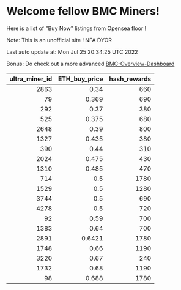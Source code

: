 # Welcome fellow BMC Miners!
Here is a list of "Buy Now" listings from Opensea floor !

Note: This is an unofficial site ! NFA DYOR

Last auto update at: Mon Jul 25 20:34:25 UTC 2022

Bonus: Do check out a more advanced [BMC-Overview-Dashboard](https://dune.com/defifunk/BMC-Overview-Dashboard)


|   ultra_miner_id |   ETH_buy_price |   hash_rewards |
|-----------------:|----------------:|---------------:|
|             2863 |          0.34   |            660 |
|               79 |          0.369  |            690 |
|              292 |          0.37   |            380 |
|              525 |          0.375  |            680 |
|             2648 |          0.39   |            800 |
|             1327 |          0.435  |            380 |
|              390 |          0.44   |            310 |
|             2024 |          0.475  |            430 |
|             1310 |          0.485  |            470 |
|              714 |          0.5    |           1780 |
|             1529 |          0.5    |           1280 |
|             3744 |          0.5    |            690 |
|             4278 |          0.5    |            720 |
|               92 |          0.59   |            700 |
|             1383 |          0.64   |            700 |
|             2891 |          0.6421 |           1780 |
|             1748 |          0.66   |           1190 |
|             3220 |          0.67   |            240 |
|             1732 |          0.68   |           1190 |
|               98 |          0.688  |           1780 |